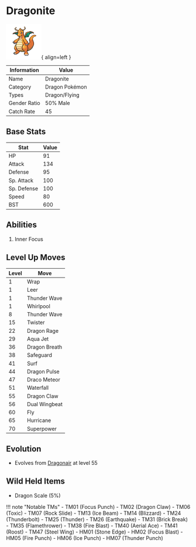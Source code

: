 # Dragonite

![Dragonite](../images/pokemon/149.png){ align=left }

| Information | Value |
|------------|--------|
| Name | Dragonite |
| Category | Dragon Pokémon |
| Types | Dragon/Flying |
| Gender Ratio | 50% Male |
| Catch Rate | 45 |

## Base Stats

| Stat | Value |
|------|-------|
| HP | 91 |
| Attack | 134 |
| Defense | 95 |
| Sp. Attack | 100 |
| Sp. Defense | 100 |
| Speed | 80 |
| BST | 600 |

## Abilities
1. Inner Focus

## Level Up Moves
| Level | Move |
|-------|------|
| 1 | Wrap |
| 1 | Leer |
| 1 | Thunder Wave |
| 1 | Whirlpool |
| 8 | Thunder Wave |
| 15 | Twister |
| 22 | Dragon Rage |
| 29 | Aqua Jet |
| 36 | Dragon Breath |
| 38 | Safeguard |
| 41 | Surf |
| 44 | Dragon Pulse |
| 47 | Draco Meteor |
| 51 | Waterfall |
| 55 | Dragon Claw |
| 56 | Dual Wingbeat |
| 60 | Fly |
| 65 | Hurricane |
| 70 | Superpower |

## Evolution
- Evolves from [Dragonair](148-dragonair.md) at level 55

## Wild Held Items
- Dragon Scale (5%)

!!! note "Notable TMs"
    - TM01 (Focus Punch)
    - TM02 (Dragon Claw)
    - TM06 (Toxic)
    - TM07 (Rock Slide)
    - TM13 (Ice Beam)
    - TM14 (Blizzard)
    - TM24 (Thunderbolt)
    - TM25 (Thunder)
    - TM26 (Earthquake)
    - TM31 (Brick Break)
    - TM35 (Flamethrower)
    - TM38 (Fire Blast)
    - TM40 (Aerial Ace)
    - TM41 (Roost)
    - TM47 (Steel Wing)
    - HM01 (Stone Edge)
    - HM02 (Focus Blast)
    - HM05 (Fire Punch)
    - HM06 (Ice Punch)
    - HM07 (Thunder Punch)
